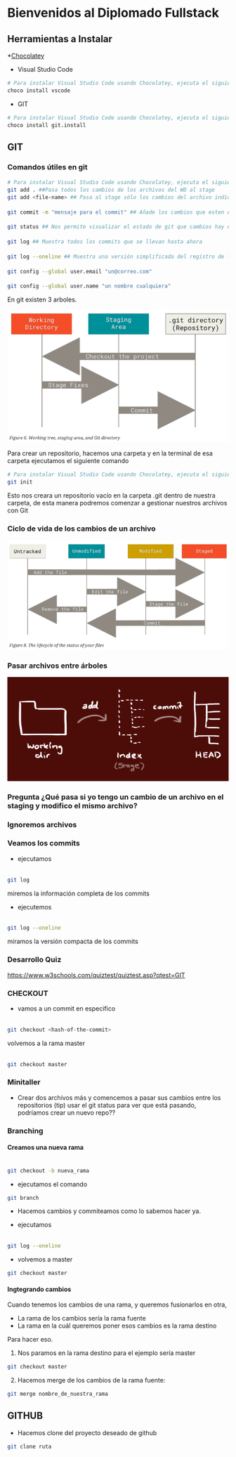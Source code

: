 # Bienvenidos al Diplomado Fullstack

## Herramientas a Instalar

 *[Chocolatey](https://chocolatey.org/)
* Visual Studio Code 

```sh
# Para instalar Visual Studio Code usando Chocolatey, ejecuta el siguiente comando:
choco install vscode
```

* GIT 

```sh
# Para instalar Visual Studio Code usando Chocolatey, ejecuta el siguiente comando:
choco install git.install
```

## GIT

### Comandos útiles en git

```sh
# Para instalar Visual Studio Code usando Chocolatey, ejecuta el siguiente comando:
git add . ##Pasa todos los cambios de los archivos del WD al stage
git add <file-name> ## Pasa al stage sólo los cambios del archivo indicado

git commit -m "mensaje para el commit" ## Añade los cambios que esten en el stage al repositorio.

git status ## Nos permite visualizar el estado de git que cambios hay en los árboles mencionados más adelante

git log ## Muestra todos los commits que se llevan hasta ahora

git log --oneline ## Muestra una versión simplificada del registro de los commits

git config --global user.email "un@correo.com"

git config --global user.name "un nombre cualquiera"

```


En git existen 3 arboles.

![alt text](image.png)

Para crear un repositorio, hacemos una carpeta y en la terminal de esa carpeta ejecutamos el siguiente comando

```sh
# Para instalar Visual Studio Code usando Chocolatey, ejecuta el siguiente comando:
git init
```

Esto nos creara un repositorio vacío en la carpeta .git dentro de nuestra carpeta, de esta manera podremos comenzar a gestionar nuestros archivos con Git

### Ciclo de vida de los cambios de un archivo

![alt text](image-1.png)

### Pasar archivos entre árboles

![alt text](image-2.png)


### Pregunta ¿Qué pasa si yo tengo un cambio de un archivo en el staging y modifico el mismo archivo?

### Ignoremos archivos

### Veamos los commits

* ejecutamos

```sh

git log
```

miremos la información completa de los commits

* ejecutemos 

```sh

git log --oneline
```
miramos la versión compacta de los commits


### Desarrollo Quiz

https://www.w3schools.com/quiztest/quiztest.asp?qtest=GIT

### CHECKOUT

* vamos a un commit en especifico
```sh

git checkout <hash-of-the-commit>
```

volvemos a la rama master

```sh

git checkout master
```



### Minitaller

* Crear dos archivos más y comencemos a pasar sus cambios entre los repositorios (tip) usar el git status para ver que está pasando, podríamos crear un nuevo repo??


### Branching

#### Creamos una nueva rama


```sh

git checkout -b nueva_rama
```
* ejecutamos el comando 

```sh
git branch
```
* Hacemos cambios y commiteamos como lo sabemos hacer ya.

* ejecutamos 

```sh

git log --oneline
```

* volvemos a master

```sh
git checkout master
```

#### Ingtegrando cambios

Cuando tenemos los cambios de una rama, y queremos fusionarlos en otra, 

* La rama de los cambios sería la rama fuente
* La rama en la cuál queremos poner esos cambios es la rama destino

Para hacer eso.
1. Nos paramos en la rama destino para el ejemplo sería master

```sh
git checkout master
```
2. Hacemos merge de los cambios de la rama fuente:
```sh
git merge nombre_de_nuestra_rama
```

## GITHUB

* Hacemos clone del proyecto deseado de github

```sh
git clone ruta
```
